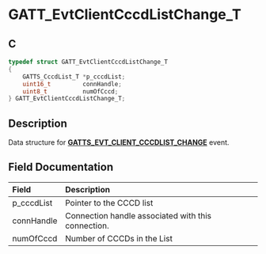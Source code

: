 # GATT_EvtClientCccdListChange_T

## C

```c
typedef struct GATT_EvtClientCccdListChange_T
{
    GATTS_CccdList_T *p_cccdList;
    uint16_t         connHandle;
    uint8_t          numOfCccd;
} GATT_EvtClientCccdListChange_T;
```

## Description

Data structure for **[GATTS_EVT_CLIENT_CCCDLIST_CHANGE](GUID-506F6039-E62F-4121-8CA8-2335BAF7EFB6.md)** event.


## Field Documentation

|Field|Description|
|:---|:---|
|p_cccdList|Pointer to the CCCD list|
|connHandle|Connection handle associated with this connection.|
|numOfCccd|Number of CCCDs in the List|
